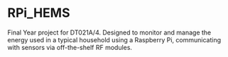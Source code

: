 # RPi_HEMS
Final Year project for DT021A/4. Designed to monitor and manage the energy used in a typical household using a Raspberry Pi, communicating with sensors via off-the-shelf RF modules.
